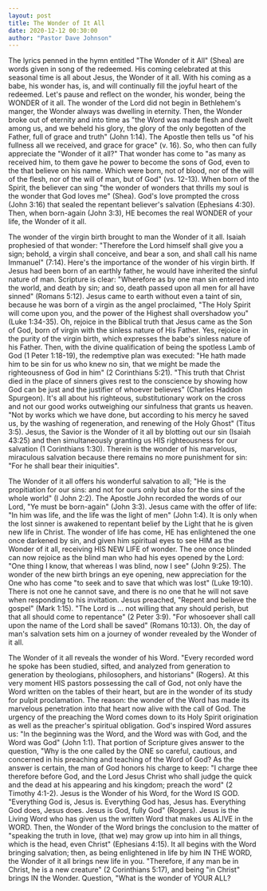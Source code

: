 ```yaml
---
layout: post
title: The Wonder of It All
date: 2020-12-12 00:30:00
author: "Pastor Dave Johnson"
---
```


The lyrics penned in the hymn entitled "The Wonder of it All" (Shea) are words given in song of the redeemed. His coming celebrated at this seasonal time is all about Jesus, the Wonder of it all. With his coming as a babe, his wonder has, is, and will continually fill the joyful heart of the redeemed. Let's pause and reflect on the wonder, his wonder, being the WONDER of it all. The wonder of the Lord did not begin in Bethlehem's manger, the Wonder always was dwelling in eternity. Then, the Wonder broke out of eternity and into time as "the Word was made flesh and dwelt among us, and we beheld his glory, the glory of the only begotten of the Father, full of grace and truth" (John 1:14). The Apostle then tells us "of his fullness all we received, and grace for grace" (v. 16). So, who then can fully appreciate the "Wonder of it all?" That wonder has come to "as many as received him, to them gave he power to become the sons of God, even to the that believe on his name. Which were born, not of blood, nor of the will of the flesh, nor of the will of man, but of God" (vs. 12-13). When born of the Spirit, the believer can sing "the wonder of wonders that thrills my soul is the wonder that God loves me" (Shea). God's love prompted the cross (John 3:16) that sealed the repentant believer's salvation (Ephesians 4:30). Then, when born-again (John 3:3), HE becomes the real WONDER of your life, the Wonder of it all.

The wonder of the virgin birth brought to man the Wonder of it all. Isaiah prophesied of that wonder: "Therefore the Lord himself shall give you a sign; behold, a virgin shall conceive, and bear a son, and shall call his name Immanuel" (7:14). Here's the importance of the wonder of his virgin birth. If Jesus had been born of an earthly father, he would have inherited the sinful nature of man. Scripture is clear: "Wherefore as by one man sin entered into the world, and death by sin; and so, death passed upon all men for all have sinned" (Romans 5:12). Jesus came to earth without even a taint of sin, because he was born of a virgin as the angel proclaimed, "The Holy Spirit will come upon you, and the power of the Highest shall overshadow you" (Luke 1:34-35). Oh, rejoice in the Biblical truth that Jesus came as the Son of God, born of virgin with the sinless nature of His Father. Yes, rejoice in the purity of the virgin birth, which expresses the babe's sinless nature of his Father. Then, with the divine qualification of being the spotless Lamb of God (1 Peter 1:18-19), the redemptive plan was executed: "He hath made him to be sin for us who knew no sin, that we might be made the righteousness of God in him" (2 Corinthians 5:21). "This truth that Christ died in the place of sinners gives rest to the conscience by showing how God can be just and the justifier of whoever believes" (Charles Haddon Spurgeon). It's all about his righteous, substitutionary work on the cross and not our good works outweighing our sinfulness that grants us heaven. "Not by works which we have done, but according to his mercy he saved us, by the washing of regeneration, and renewing of the Holy Ghost" (Titus 3:5). Jesus, the Savior is the Wonder of it all by blotting out our sin (Isaiah 43:25) and then simultaneously granting us HIS righteousness for our salvation (1 Corinthians 1:30). Therein is the wonder of his marvelous, miraculous salvation because there remains no more punishment for sin: "For he shall bear their iniquities".

The Wonder of it all offers his wonderful salvation to all; "He is the propitiation for our sins: and not for ours only but also for the sins of the whole world" (I John 2:2). The Apostle John recorded the words of our Lord, "Ye must be born-again" (John 3:3). Jesus came with the offer of life: "In him was life, and the life was the light of men" (John 1:4). It is only when the lost sinner is awakened to repentant belief by the Light that he is given new life in Christ. The wonder of life has come, HE has enlightened the one once darkened by sin, and given him spiritual eyes to see HIM as the Wonder of it all, receiving HIS NEW LIFE of wonder. The one once blinded can now rejoice as the blind man who had his eyes opened by the Lord: "One thing I know, that whereas I was blind, now I see" (John 9:25). The wonder of the new birth brings an eye opening, new appreciation for the One who has come "to seek and to save that which was lost" (Luke 19:10). There is not one he cannot save, and there is no one that he will not save when responding to his invitation. Jesus preached, "Repent and believe the gospel" (Mark 1:15). "The Lord is ... not willing that any should perish, but that all should come to repentance" (2 Peter 3:9). "For whosoever shall call upon the name of the Lord shall be saved" (Romans 10:13). Oh, the day of man's salvation sets him on a journey of wonder revealed by the Wonder of it all.

The Wonder of it all reveals the wonder of his Word. "Every recorded word he spoke has been studied, sifted, and analyzed from generation to generation by theologians, philosophers, and historians" (Rogers). At this very moment HIS pastors possessing the call of God, not only have the Word written on the tables of their heart, but are in the wonder of its study for pulpit proclamation. The reason: the wonder of the Word has made its marvelous penetration into that heart now alive with the call of God. The urgency of the preaching the Word comes down to its Holy Spirit origination as well as the preacher's spiritual obligation. God's inspired Word assures us: "In the beginning was the Word, and the Word was with God, and the Word was God" (John 1:1). That portion of Scripture gives answer to the question, "Why is the one called by the ONE so careful, cautious, and concerned in his preaching and teaching of the Word of God? As the answer is certain, the man of God honors his charge to keep: "I charge thee therefore before God, and the Lord Jesus Christ who shall judge the quick and the dead at his appearing and his kingdom; preach the word" (2 Timothy 4:1-2). Jesus is the Wonder of his Word, for the Word IS GOD. "Everything God is, Jesus is. Everything God has, Jesus has. Everything God does, Jesus does. Jesus is God, fully God" (Rogers). Jesus is the Living Word who has given us the written Word that makes us ALIVE in the WORD. Then, the Wonder of the Word brings the conclusion to the matter of "speaking the truth in love, (that we) may grow up into him in all things, which is the head, even Christ" (Ephesians 4:15). It all begins with the Word bringing salvation; then, as being enlightened in life by him IN THE WORD, the Wonder of it all brings new life in you. "Therefore, if any man be in Christ, he is a new creature" (2 Corinthians 5:17), and being "in Christ" brings IN the Wonder. Question, "What is the wonder of YOUR ALL?
